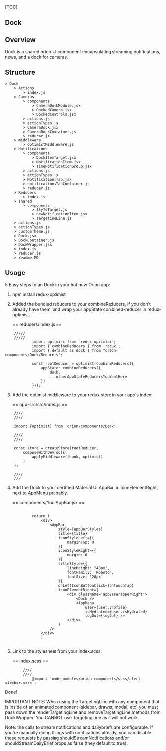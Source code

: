 [TOC]


## Dock

## Overview

Dock is a shared orion UI component encapsulating streaming notifications, news, and a dock for cameras.

## Structure

```
> Dock
	> Actions
        > index.js
    > Cameras
        > components
            > CameraDockModule.jsx
            > DockedCamera.jsx
            > DockedControls.jsx
        > actions.js
        > actionTypes.js
        > CameraDock.jsx
        > CameraDockContainer.js
        > reducer.js
    > middleware
        > optimistMiddleware.js
    > Notifications
        > components
            > DockItemTarget.jsx
            > NotificationItem.jsx
            > TimeNotificationGroup.jsx
        > actions.js
        > actionTypes.js
        > NotificationsTab.jsx
        > notificationsTabContainer.js
        > reducer.js
    > Reducers
        > index.js
    > shared
        > components
            > flyToTarget.js
            > newNotificationItem.jsx
            > TargetingLine.js
    > actions.js
    > actionTypes.js
    > customTheme.js
    > Dock.jsx
    > DockContainer.js
    > DockWrapper.jsx
    > index.js
    > reducer.js
    > readme.MD
```

## Usage

5 Easy steps to an Dock in your hot new Orion app:

1. npm install redux-optimist

2. Added the bundled reducers to your combineReducers, if you don't already have them, and
  wrap your appState combined-reducer in redux-optimist.

    == reducers/index.js ==
```
    /////
    /////
            import optimist from 'redux-optimist';
            import { combineReducers } from 'redux';
            import { default as dock } from "orion-components/Dock/Reducers";

            const rootReducer = optimist(combineReducers({
                appState: combineReducers({
                    dock,
                    ...otherAppStateReducersYouWantHere
                })
            }));

```


3. Add the optimist middleware to your redux store in your app's index: 

    == app-src/src/index.js ==
```
    ////    
    ////

    import {optimist} from 'orion-components/Dock';

    ////
    ////

    const store = createStore(rootReducer,
        composeWithDevTools(
            applyMiddleware(thunk, optimist)
        )
    );

    ////
    ///
```

4. Add the Dock to your certified Material Ui AppBar, in iconElementRight, next to AppMenu probably.

    == components/YourAppBar.jsx ==

```

            return (
                <div>
                    <AppBar
                        style={appBarStyles} 
                        title={title}
                        iconStyleLeft={{
                            marginTop: 0
                        }}
                        iconStyleRight={{
                            margin: 0
                        }}
                        titleStyle={{
                            lineHeight: "48px",
                            fontFamily: 'Roboto',
                            fontSize: '20px'
                        }}
                        onLeftIconButtonClick={onTouchTap}
                        iconElementRight={
                            <div className='appBarWrapperRight'>
                                <Dock />
                                <AppMenu
                                    user={user.profile}
                                    isHydrated={user.isHydrated}
                                    logOut={logOut} />
                            </div>
                        }
                    />
                </div>
                )
        
```
5. Link to the stylesheet from your index.scss:

    == index.scss == 
```
        ////
        ////
            @import 'node_modules/orion-components/scss/alert-sidebar.scss';

```

Done!

IMPORTANT NOTE: When using the TargetingLine with any component that is inside of an animated component (sidebar, drawer, modal, etc) you must pass down the 
renderTargetingLine and removeTargetingLine methods from DockWrapper. You CANNOT use TargetingLine as it will not work.

Note: the calls to stream notifications and dailybriefs are configurable. If you're manually doing things with notifications already, you can disable these requests by
passing shouldStreamNotifications and/or shouldStreamDailyBrief props as false (they default to true).